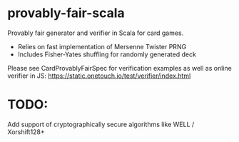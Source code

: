 # provably-fair-scala

Provably fair generator and verifier in Scala for card games.
* Relies on fast implementation of Mersenne Twister PRNG
* Includes Fisher-Yates shuffling for randomly generated deck

Please see CardProvablyFairSpec for verification examples as well as online verifier in JS: https://static.onetouch.io/test/verifier/index.html

# TODO:
Add support of cryptographically secure algorithms like WELL / Xorshift128+